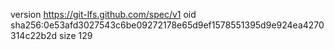 version https://git-lfs.github.com/spec/v1
oid sha256:0e53afd3027543c6be09272178e65d9ef1578551395d9e924ea4270314c22b2d
size 129
